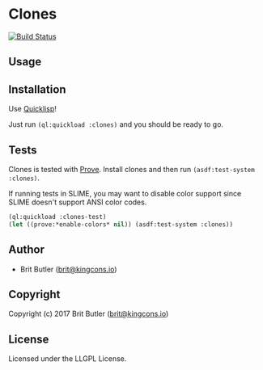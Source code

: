 # Clones

[![Build Status](https://travis-ci.org/kingcons/clones.svg?branch=master)](https://travis-ci.org/kingcons/clones)

## Usage

## Installation

Use [Quicklisp](https://quicklisp.org)!

Just run `(ql:quickload :clones)` and you should be ready to go.

## Tests

Clones is tested with [Prove](https://github.com/fukamachi/prove).
Install clones and then run `(asdf:test-system :clones)`.

If running tests in SLIME, you may want to disable color support
since SLIME doesn't support ANSI color codes.

```lisp
(ql:quickload :clones-test)
(let ((prove:*enable-colors* nil)) (asdf:test-system :clones))
```

## Author

* Brit Butler (brit@kingcons.io)

## Copyright

Copyright (c) 2017 Brit Butler (brit@kingcons.io)

## License

Licensed under the LLGPL License.
